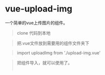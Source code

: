 # vue-upload-img
一个简单的vue上传图片的组件。

> clone 代码到本地

> 把.vue文件放到需要用的组件文件夹下
   
> import uploadImg from './upload-img.vue'

> 把组件导入，就可以使用了。    
   
          
   
 
